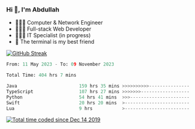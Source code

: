 <h3>Hi 👋, I'm Abdullah</h3>

- 👷🏼‍♂️ Computer & Network Engineer
- 👨🏻‍💻 Full-stack Web Developer
- 👨🏻‍💻 IT Specialist (in progress)
- 🖤 The terminal is my best friend

[![GitHub Streak](https://streak-stats.demolab.com?user=al3bad&theme=transparent&date_format=j%20M%5B%20Y%5D)](https://git.io/streak-stats)

<!--START_SECTION:waka-->

```python
From: 11 May 2023 - To: 09 November 2023

Total Time: 404 hrs 7 mins

Java                       159 hrs 35 mins >>>>>>>>>>---------------   39.36 %
TypeScript                 107 hrs 27 mins >>>>>>>------------------   26.50 %
Python                     54 hrs 41 mins  >>>----------------------   13.49 %
Swift                      20 hrs 20 mins  >------------------------   05.02 %
Lua                        9 hrs           >------------------------   02.22 %
```

<!--END_SECTION:waka-->

<p>
  <a href="https://wakatime.com/@ce2a2aac-0d6b-4d65-b864-8a4bcaf12967"><img src="https://wakatime.com/badge/user/ce2a2aac-0d6b-4d65-b864-8a4bcaf12967.svg" alt="Total time coded since Dec 14 2019" /></a>
</p>

